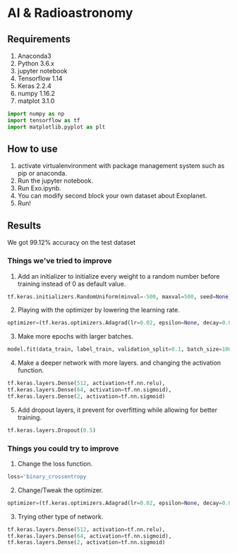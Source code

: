 # AI & Radioastronomy
## Requirements
1. Anaconda3
2. Python 3.6.x
3. jupyter notebook
4. Tensorflow 1.14
5. Keras 2.2.4
6. numpy 1.16.2
7. matplot 3.1.0
````python
import numpy as np
import tensorflow as tf
import matplotlib.pyplot as plt
````
## How to use
1. activate virtualenvironment with package management system such as pip or anaconda.
2. Run the jupyter notebook.
3. Run Exo.ipynb.
4. You can modify second block your own dataset about Exoplanet.
5. Run!

## Results
We got 99.12% accuracy on the test dataset

### Things we've tried to improve
1. Add an initializer to initialize every weight to a random number before training instead of 0 as default value.
  ````python
  tf.keras.initializers.RandomUniform(minval=-500, maxval=500, seed=None)
  ````
2. Playing with the optimizer by lowering the learning rate.
  ````python
  optimizer=(tf.keras.optimizers.Adagrad(lr=0.02, epsilon=None, decay=0.0)
  ````
3. Make more epochs with larger batches.
  ````python
  model.fit(data_train, label_train, validation_split=0.1, batch_size=100, epochs=5)
  ````
4. Make a deeper network with more layers. and changing the activation function.
  ````python
  tf.keras.layers.Dense(512, activation=tf.nn.relu),
  tf.keras.layers.Dense(64, activation=tf.nn.sigmoid),
  tf.keras.layers.Dense(2, activation=tf.nn.sigmoid)
  ````
5. Add dropout layers, it prevent for overfitting while allowing for better training.
  ````python
  tf.keras.layers.Dropout(0.5)
  ````


### Things you could try to improve
1. Change the loss function.
  ````python
  loss='binary_crossentropy
  ````
2. Change/Tweak the optimizer.
  ````python
  optimizer=(tf.keras.optimizers.Adagrad(lr=0.02, epsilon=None, decay=0.0)
  ````
3. Trying other type of network.
  ````python
  tf.keras.layers.Dense(512, activation=tf.nn.relu),
  tf.keras.layers.Dense(64, activation=tf.nn.sigmoid),
  tf.keras.layers.Dense(2, activation=tf.nn.sigmoid)
  ````
